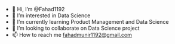 - 👋 Hi, I’m @Fahad1192
- 👀 I’m interested in Data Science
- 🌱 I’m currently learning Product Management and Data Science
- 💞️ I’m looking to collaborate on Data Science project
- 📫 How to reach me fahadmunir1192@gmail.com

<!---
Fahad1192/Fahad1192 is a ✨ special ✨ repository because its `README.md` (this file) appears on your GitHub profile.
You can click the Preview link to take a look at your changes.
--->
